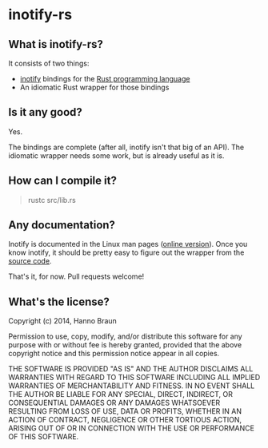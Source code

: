 # inotify-rs

## What is inotify-rs?

It consists of two things:
- [inotify](http://en.wikipedia.org/wiki/Inotify) bindings for the
  [Rust programming language](http://rust-lang.org/)
- An idiomatic Rust wrapper for those bindings


## Is it any good?

Yes.

The bindings are complete (after all, inotify isn't that big of an API). The
idiomatic wrapper needs some work, but is already useful as it is.


## How can I compile it?

> rustc src/lib.rs


## Any documentation?

Inotify is documented in the Linux man pages
([online version](http://man7.org/linux/man-pages/man7/inotify.7.html)). Once
you know inotify, it should be pretty easy to figure out the wrapper from the
[source code](https://github.com/hannobraun/inotify-rs/blob/master/src/wrapper.rs).

That's it, for now. Pull requests welcome!


## What's the license?

Copyright (c) 2014, Hanno Braun

Permission to use, copy, modify, and/or distribute this software for any purpose
with or without fee is hereby granted, provided that the above copyright notice
and this permission notice appear in all copies.

THE SOFTWARE IS PROVIDED "AS IS" AND THE AUTHOR DISCLAIMS ALL WARRANTIES WITH
REGARD TO THIS SOFTWARE INCLUDING ALL IMPLIED WARRANTIES OF MERCHANTABILITY AND
FITNESS. IN NO EVENT SHALL THE AUTHOR BE LIABLE FOR ANY SPECIAL, DIRECT,
INDIRECT, OR CONSEQUENTIAL DAMAGES OR ANY DAMAGES WHATSOEVER RESULTING FROM LOSS
OF USE, DATA OR PROFITS, WHETHER IN AN ACTION OF CONTRACT, NEGLIGENCE OR OTHER
TORTIOUS ACTION, ARISING OUT OF OR IN CONNECTION WITH THE USE OR PERFORMANCE OF
THIS SOFTWARE.
